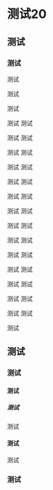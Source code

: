 # 测试20



## 测试

### 测试

测试

测试

测试

测试
测试

测试
测试

测试
测试

测试
测试

测试
测试

测试
测试

测试
测试

测试
测试

测试
测试

测试
测试

测试
测试

测试
测试

测试
测试

测试
测试

测试


## 测试

### 测试

#### 测试

##### 测试

测试

#### 测试

测试

### 测试